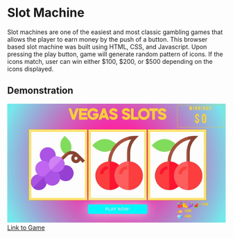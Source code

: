 # Slot Machine
Slot machines are one of the easiest and most classic gambling games that allows the player to earn money by the push of a button. This browser based slot machine was built using HTML, CSS, and Javascript. Upon pressing the play button, game will generate random pattern of icons. If the icons match, user can win either $100, $200, or $500 depending on the icons displayed.

## Demonstration
![game-example](./slotmachine.gif)  
[Link to Game](https://jenniferdinh1997.github.io/Slot-Machine/)
